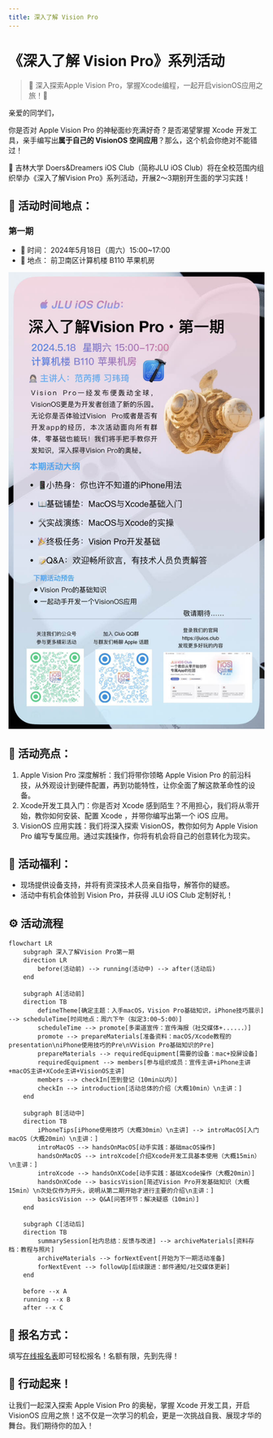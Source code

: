 ```yaml
---
title: 深入了解 Vision Pro
---
```


# 《深入了解 Vision Pro》系列活动

> 🚀 深入探索Apple Vision Pro，掌握Xcode编程，一起开启visionOS应用之旅！🚀

亲爱的同学们，

你是否对 Apple Vision Pro 的神秘面纱充满好奇？是否渴望掌握 Xcode 开发工具，亲手编写出**属于自己的 VisionOS 空间应用**？那么，这个机会你绝对不能错过！

📣 吉林大学 Doers&Dreamers iOS Club（简称JLU iOS Club）将在全校范围内组织举办《深入了解Vision Pro》系列活动，开展2～3期别开生面的学习实践！

## 📅 活动时间地点：

### 第一期

- 📅 时间： 2024年5月18日（周六）15:00~17:00
- 📍 地点： 前卫南区计算机楼 B110 苹果机房

![第一期活动海报](poster1.jpeg)

## 🌟 活动亮点：

1. Apple Vision Pro 深度解析：我们将带你领略 Apple Vision Pro 的前沿科技，从外观设计到硬件配置，再到功能特性，让你全面了解这款革命性的设备。
2. Xcode开发工具入门：你是否对 Xcode 感到陌生？不用担心，我们将从零开始，教你如何安装、配置 Xcode ，并带你编写出第一个 iOS 应用。
3. VisionOS 应用实践：我们将深入探索 VisionOS，教你如何为 Apple Vision Pro 编写专属应用。通过实践操作，你将有机会将自己的创意转化为现实。

## 🎁 活动福利：

* 现场提供设备支持，并将有资深技术人员亲自指导，解答你的疑惑。
* 活动中有机会体验到 Vision Pro，并获得 JLU iOS Club 定制好礼！

## ⚙️ 活动流程

```mermaid
flowchart LR
    subgraph 深入了解Vision Pro第一期
    direction LR
        before(活动前) --> running(活动中) --> after(活动后)
    end

    subgraph A[活动前]
    direction TB
        defineTheme[确定主题：入手macOS，Vision Pro基础知识，iPhone技巧展示] --> scheduleTime[时间地点：周六下午（拟定3:00~5:00）]
        scheduleTime --> promote[多渠道宣传：宣传海报（社交媒体+......）]
        promote --> prepareMaterials[准备资料：macOS/Xcode教程的presentation\niPhone使用技巧的Pre\nVVision Pro基础知识的Pre]
        prepareMaterials --> requiredEquipment[需要的设备：mac+投屏设备]
        requiredEquipment --> members[参与组织成员：宣传主讲+iPhone主讲+macOS主讲+XCode主讲+VisionOS主讲]
        members --> checkIn[签到登记（10min以内）]
        checkIn --> introduction[活动总体的介绍（大概10min）\n主讲：]
    end

    subgraph B[活动中]
    direction TB
    	iPhoneTips[iPhone使用技巧（大概30min）\n主讲] --> introMacOS[入门macOS（大概20min）\n主讲：]
    	introMacOS --> handsOnMacOS[动手实践：基础macOS操作]
        handsOnMacOS --> introXcode[介绍Xcode开发工具基本使用（大概15min）\n主讲：]
        introXcode --> handsOnXCode[动手实践：基础Xcode操作（大概20min）]
        handsOnXCode --> basicsVision[简述Vision Pro开发基础知识（大概15min）\n次处仅作为开头，说明从第二期开始才进行主要的介绍\n主讲：]
        basicsVision --> Q&A[问答环节：解决疑惑（10min）]
    end

    subgraph C[活动后]
    direction TB
        summarySession[社内总结：反馈与改进] --> archiveMaterials[资料存档：教程与照片]
        archiveMaterials --> forNextEvent[开始为下一期活动准备]
        forNextEvent --> followUp[后续跟进：邮件通知/社交媒体更新]
    end

    before --x A
    running --x B
    after --x C
```



## 📣 报名方式：

填写[在线报名表](https://docs.qq.com/form/page/DTFhVQ3FWeklHeVV5)即可轻松报名！名额有限，先到先得！

## 💪 行动起来！

让我们一起深入探索 Apple Vision Pro 的奥秘，掌握 Xcode 开发工具，开启 VisionOS 应用之旅！这不仅是一次学习的机会，更是一次挑战自我、展现才华的舞台。我们期待你的加入！
